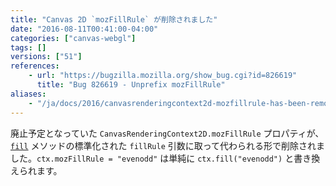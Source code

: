 ```yaml
---
title: "Canvas 2D `mozFillRule` が削除されました"
date: "2016-08-11T00:41:00-04:00"
categories: ["canvas-webgl"]
tags: []
versions: ["51"]
references:
    - url: "https://bugzilla.mozilla.org/show_bug.cgi?id=826619"
      title: "Bug 826619 - Unprefix mozFillRule"
aliases:
    - "/ja/docs/2016/canvasrenderingcontext2d-mozfillrule-has-been-removed/"
---
```

廃止予定となっていた `CanvasRenderingContext2D.mozFillRule` プロパティが、[`fill`](https://developer.mozilla.org/docs/Web/API/CanvasRenderingContext2D/fill) メソッドの標準化された `fillRule` 引数に取って代わられる形で削除されました。`ctx.mozFillRule = "evenodd"` は単純に `ctx.fill("evenodd")` と書き換えられます。
